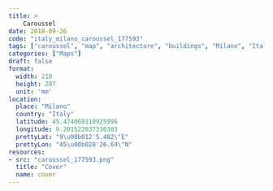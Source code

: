 ```yaml
---
title: > 
    Caroussel
date: 2018-09-26
code: "italy_milano_caroussel_177593"
tags: ["caroussel", "map", "architecture", "buildings", "Milano", "Italy"]
categories: ["Maps"]
draft: false
format:
  width: 210
  height: 297
  unit: 'mm'
location:
  place: "Milano"
  country: "Italy"
  latitude: 45.474069110925996
  longitude: 9.201522837330383
  prettyLat: "9\u00b012'5.482\"E"
  prettyLon: "45\u00b028'26.64\"N"
resources:
- src: "caroussel_177593.png"
  title: "Cover"
  name: cover
---
```


